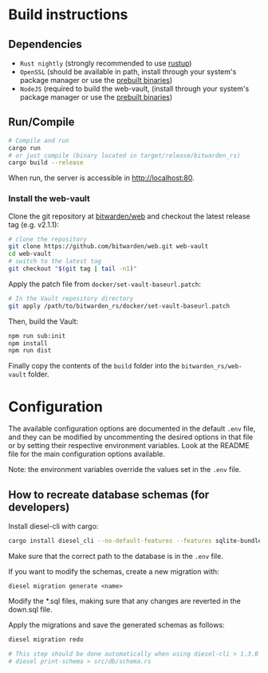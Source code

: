 # Build instructions

## Dependencies
- `Rust nightly` (strongly recommended to use [rustup](https://rustup.rs/))
- `OpenSSL` (should be available in path, install through your system's package manager or use the [prebuilt binaries](https://wiki.openssl.org/index.php/Binaries))
- `NodeJS` (required to build the web-vault, (install through your system's package manager or use the [prebuilt binaries](https://nodejs.org/en/download/))


## Run/Compile
```sh
# Compile and run
cargo run
# or just compile (binary located in target/release/bitwarden_rs)
cargo build --release
```

When run, the server is accessible in [http://localhost:80](http://localhost:80).

### Install the web-vault
Clone the git repository at [bitwarden/web](https://github.com/bitwarden/web) and checkout the latest release tag (e.g. v2.1.1):
```sh
# clone the repository
git clone https://github.com/bitwarden/web.git web-vault
cd web-vault
# switch to the latest tag
git checkout "$(git tag | tail -n1)"
```

Apply the patch file from `docker/set-vault-baseurl.patch`:
```sh
# In the Vault repository directory
git apply /path/to/bitwarden_rs/docker/set-vault-baseurl.patch
```

Then, build the Vault:
```sh
npm run sub:init
npm install
npm run dist
```

Finally copy the contents of the `build` folder into the `bitwarden_rs/web-vault` folder.

# Configuration
The available configuration options are documented in the default `.env` file, and they can be modified by uncommenting the desired options in that file or by setting their respective environment variables. Look at the README file for the main configuration options available.

Note: the environment variables override the values set in the `.env` file.

## How to recreate database schemas (for developers)
Install diesel-cli with cargo:
```sh
cargo install diesel_cli --no-default-features --features sqlite-bundled
```

Make sure that the correct path to the database is in the `.env` file.

If you want to modify the schemas, create a new migration with:
```
diesel migration generate <name>
```

Modify the *.sql files, making sure that any changes are reverted in the down.sql file.

Apply the migrations and save the generated schemas as follows:
```sh
diesel migration redo

# This step should be done automatically when using diesel-cli > 1.3.0
# diesel print-schema > src/db/schema.rs
```
